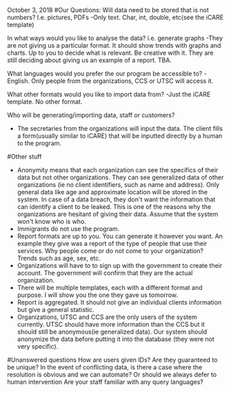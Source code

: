 October 3, 2018
#Our Questions:
Will data need to be stored that is not numbers? I.e. pictures, PDFs
-Only text. Char, int, double, etc(see the iCARE template)

In what ways would you like to analyse the data? i.e. generate graphs
-They are not giving us a particular format. It should show trends with graphs and charts. Up to you to decide what is relevant. Be creative with it. They are still deciding about giving us an example of a report. TBA.

What languages would you prefer the our program be accessible to?
-English. Only people from the organizations, CCS or UTSC will access it.

What other formats would you like to import data from?
-Just the iCARE template. No other format.

Who will be generating/importing data, staff or customers?
- The secretaries from the organizations will input the data. The client fills a form(usually similar to iCARE) that will be inputted directly by a human to the program.

#Other stuff
- Anonymity means that each organization can see the specifics of their data but not other organizations. They can see generalized data of other organizations (ie no client identifiers, such as name and address). Only general data like age and approximate location will be stored in the system. In case of a data breach, they don't want the information that can identify a client to be leaked. This is one of the reasons why the organizations are hesitant of giving their data. Assume that the system won't know who is who.
- Immigrants do not use the program.
- Report formats are up to you. You can generate it however you want. An example they give was a report of the type of people that use their services. Why people come or do not come to your organization? Trends such as age, sex, etc.
- Organizations will have to to sign up with the government to create their account. The government will confirm that they are the actual organization.
- There will be multiple templates, each with a different format and purpose. I will show you the one they gave us tomorrow.
- Report is aggregated. It should not give an individual clients information but give a general statistic.
- Organizations, UTSC and CCS are the only users of the system currently. UTSC should have more information than the CCS but it should still be anonymous(ie generalized data). Our system should anonymize the data before putting it into the database (they were not very specific).

#Unanswered questions
How are users given IDs? Are they guaranteed to be unique?
In the event of conflicting data, is there a case where the resolution is obvious and we can automate? Or should we always defer to human intervention
Are your staff familiar with any query languages?
